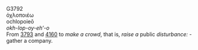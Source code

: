 G3792  
ὀχλοποιέω  
ochlopoieō  
*okh-lop-oy-eh‘-o*  
From [3793](g3793) and [4160](g4160) to *make* *a* *crowd*, that is,
*raise* *a* public *disturbance:* - gather a company.  
